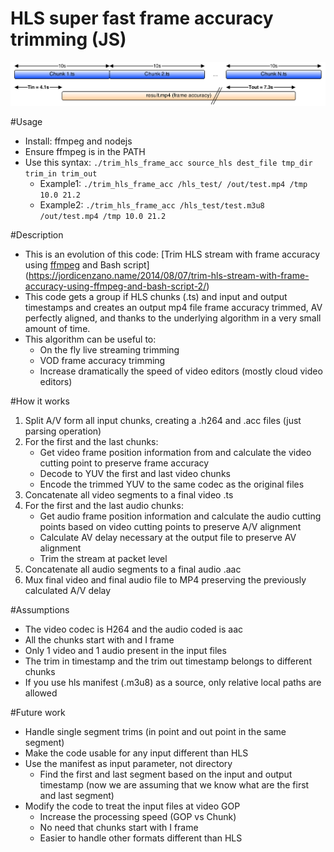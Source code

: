 # HLS super fast frame accuracy trimming (JS)

![Image of HLS trimming](./img/hls_trim.png)

#Usage
- Install: ffmpeg and nodejs
- Ensure ffmpeg is in the PATH
- Use this syntax: `./trim_hls_frame_acc source_hls dest_file tmp_dir trim_in trim_out`
    - Example1: `./trim_hls_frame_acc /hls_test/ /out/test.mp4 /tmp 10.0 21.2`
    - Example2: `./trim_hls_frame_acc /hls_test/test.m3u8 /out/test.mp4 /tmp 10.0 21.2`

#Description
- This is an evolution of this code: [Trim HLS stream with frame accuracy using [ffmpeg](https://ffmpeg.org/) and Bash script](https://jordicenzano.name/2014/08/07/trim-hls-stream-with-frame-accuracy-using-ffmpeg-and-bash-script-2/)
- This code gets a group if HLS chunks (.ts) and input and output timestamps and creates an output mp4 file frame accuracy trimmed, AV perfectly aligned, and thanks to the underlying algorithm in a very small amount of time.
- This algorithm can be useful to:
    - On the fly live streaming trimming
    - VOD frame accuracy trimming
    - Increase dramatically the speed of video editors (mostly cloud video editors)

#How it works
1. Split A/V form all input chunks, creating a .h264 and .acc files (just parsing operation)
2. For the first and the last chunks:
    - Get video frame position information from and calculate the video cutting point to preserve frame accuracy
    - Decode to YUV the first and last video chunks
    - Encode the trimmed YUV to the same codec as the original files
3. Concatenate all video segments to a final video .ts
4. For the first and the last audio chunks:
    - Get audio frame position information and calculate the audio cutting points based on video cutting points to preserve A/V alignment
    - Calculate AV delay necessary at the output file to preserve AV alignment
    - Trim the stream at packet level
5. Concatenate all audio segments to a final audio .aac
6. Mux final video and final audio file to MP4 preserving the previously calculated A/V delay


#Assumptions
- The video codec is H264 and the audio coded is aac
- All the chunks start with and I frame
- Only 1 video and 1 audio present in the input files
- The trim in timestamp and the trim out timestamp belongs to different chunks
- If you use hls manifest (.m3u8) as a source, only relative local paths are allowed

#Future work
- Handle single segment trims (in point and out point in the same segment)
- Make the code usable for any input different than HLS
- Use the manifest as input parameter, not directory
    - Find the first and last segment based on the input and output timestamp (now we are assuming that we know what are the first and last segment)
- Modify the code to treat the input files at video GOP
    - Increase the processing speed (GOP vs Chunk)
    - No need that chunks start with I frame
    - Easier to handle other formats different than HLS
    